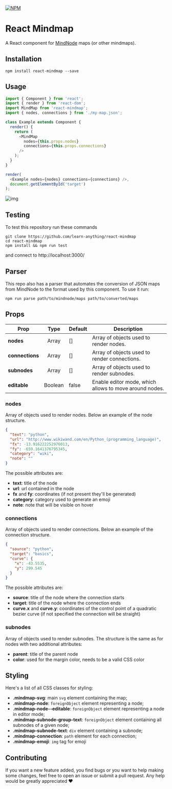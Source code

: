 [![NPM](https://nodei.co/npm/react-mindmap.png)](https://npmjs.org/package/react-mindmap)

# React Mindmap
A React component for [MindNode](https://mindnode.com/) maps (or other mindmaps).


## Installation

    npm install react-mindmap --save


## Usage

```js
import { Component } from 'react';
import { render } from 'react-dom';
import MindMap from 'react-mindmap';
import { nodes, connections } from './my-map.json';

class Example extends Component {
  render() {
    return (
      <MindMap
        nodes={this.props.nodes}
        connections={this.props.connections}
      />
    );
  }
}

render(
  <Example nodes={nodes} connections={connections} />,
  document.getElementById('target')
);
```

![img](https://raw.githubusercontent.com/learn-anything/img/master/react-mindmap-example.png)


## Testing
To test this repository run these commands

```
git clone https://github.com/learn-anything/react-mindmap
cd react-mindmap
npm install && npm run test
```

and connect to http://localhost:3000/


## Parser
This repo also has a parser that automates the conversion of JSON maps from MindNode
to the format used by this component. To use it run:

```
npm run parse path/to/mindnode/maps path/to/converted/maps
```


## Props
| Prop            | Type    | Default | Description                                            |
|-----------------|:-------:|---------|--------------------------------------------------------|
| **nodes**       | Array   | []      | Array of objects used to render nodes.                 |
| **connections** | Array   | []      | Array of objects used to render connections.           |
| **subnodes**    | Array   | []      | Array of objects used to render subnodes.              |
| **editable**    | Boolean | false   | Enable editor mode, which allows to move around nodes. |

### nodes
Array of objects used to render nodes. Below an example of the node structure.

```json
{
  "text": "python",
  "url": "http://www.wikiwand.com/en/Python_(programming_language)",
  "fx": -13.916222252976013,
  "fy": -659.1641376795345,
  "category": "wiki",
  "note": ""
}
```

The possible attributes are:

- **text**: title of the node
- **url**: url contained in the node
- **fx** and **fy**: coordinates (if not present they'll be generated)
- **category**: category used to generate an emoji
- **note**: note that will be visible on hover

### connections
Array of objects used to render connections. Below an example of the connection
structure.

```json
{
  "source": "python",
  "target": "basics",
  "curve": {
    "x": -43.5535,
    "y": 299.545
  }
}
```

The possible attributes are:

- **source**: title of the node where the connection starts
- **target**: title of the node where the connection ends
- **curve.x** and **curve.y**: coordinates of the control point of a quadratic bezier curve
(if not specified the connection will be straight)

### subnodes
Array of objects used to render subnodes. The structure is the same as for nodes
with two additional attributes:

- **parent**: title of the parent node
- **color**: used for the margin color, needs to be a valid CSS color


## Styling
Here's a list of all CSS classes for styling:

- **.mindmap-svg**: main `svg` element containing the map;
- **.mindmap-node**: `foreignObject` element representing a node;
- **.mindmap-node--editable**: `foreignObject` element representing a node in editor mode;
- **.mindmap-subnode-group-text**: `foreignObject` element containing all subnodes of a given node;
- **.mindmap-subnode-text**: `div` element containing a subnode;
- **.mindmap-connection**: `path` element for each connection;
- **.mindmap-emoji**: `img` tag for emoji


## Contributing
If you want a new feature added, you find bugs or you want to help making some changes,
feel free to open an issue or submit a pull request. Any help would be greatly appreciated :heart:
